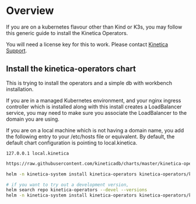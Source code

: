 
# Overview

If you are on a kubernetes flavour other than Kind or K3s, you may follow this generic guide to install the Kinetica Operators.

You will need a license key for this to work. Please contact [Kinetica Support](support@kinetica.com).



## Install the kinetica-operators chart

This is trying to install the operators and a simple db with workbench installation.

If you are in a managed Kubernetes environment, and your nginx ingress controller which is installed along with this install creates a LoadBalancer service, you may need to make sure you associate the LoadBalancer to the domain you are using.

If you are on a local machine which is not having a domain name, you add the following entry to your /etc/hosts file or equivalent. By default, the default chart configuration is pointing to local.kinetica.

```text
127.0.0.1 local.kinetica
```

```bash
https://raw.githubusercontent.com/kineticadb/charts/master/kinetica-operators/values.onPrem.k8s.yaml

helm -n kinetica-system install kinetica-operators kinetica-operators/kinetica-operators --create-namespace --values values.onPrem.k8s.yaml --set db.gpudbCluster.license="your_license_key" --set dbAdminUser.password="your_password" --set global.defaultStorageClass="your_default_storage_class"

# if you want to try out a development version,
helm search repo kinetica-operators --devel --versions
helm -n kinetica-system install kinetica-operators kinetica-operators/kinetica-operators --create-namespace --values values.onPrem.k8s.yaml --set db.gpudbCluster.license="your_license_key" --set dbAdminUser.password="your_password" --set global.defaultStorageClass="your_default_storage_class" --devel --version 7.2.0-2.rc-2

```



